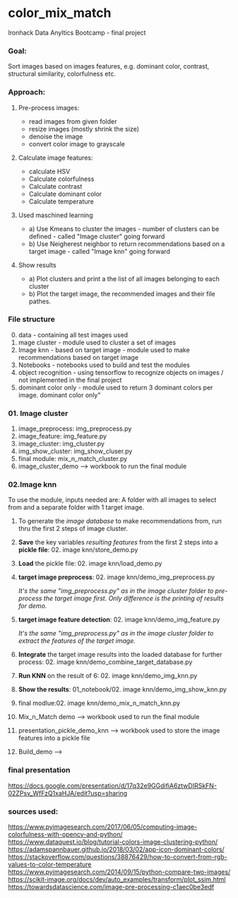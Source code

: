 # color_mix_match

Ironhack Data Anyltics Bootcamp - final project 

### Goal: 

Sort images based on images features, e.g. dominant color, contrast, structural similarity, colorfulness etc. 

### Approach:

1) Pre-process images:
    - read images from given folder 
    - resize images (mostly shrink the size)
    - denoise the image
    - convert color image to grayscale

2) Calculate image features:
    - calculate HSV
    - Calculate colorfulness
    - Calculate contrast 
    - Calculate dominant color 
    - Calculate temperature

3) Used maschined learning
    - a) Use Kmeans to cluster the images - number of clusters can be defined - called "Image cluster" going forward
    - b) Use Neigherest neighbor to return recommendations based on a target image - called "Image knn" going forward

4) Show results
    - a) Plot clusters and print a the list of all images belonging to each cluster
    - b) Plot the target image, the recommended images and their file pathes. 

### File structure

00. data - containing all test images used
01. mage cluster - module used to cluster a set of images
02. Image knn - based on target image - module used to make recommendations based on target image
03. Notebooks - notebooks used to build and test the modules
04. object recognition - using tensorflow to recognize objects on images / not implemented in the final project
05. dominant color only - module used to return 3 dominant colors per image. 
dominant color only"

### 01. Image cluster

1. image_preprocess: img_preprocess.py
2. image_feature: img_feature.py
3. image_cluster: img_cluster.py
4. img_show_cluster: img_show_cluser.py
5. final module: mix_n_match_cluster.py
6. image_cluster_demo --> workbook to run the final module 


### 02.Image knn

To use the module, inputs needed are:
A folder with all images to select from and a separate folder with 1 target image. 

1. To generate the *image database* to make recommendations from, run thru the first 2 steps of image cluster.
2. **Save** the key variables *resulting features* from the first 2 steps into a **pickle file**: 02. image knn/store_demo.py
3. **Load** the pickle file: 02. image knn/load_demo.py
4. **target image preprocess**: 02. image knn/demo_img_preprocess.py 

    _It's the same "img_preprocess.py" as in the image cluster folder to pre-process the target image first. Only difference is the printing of results for demo._

5. **target image feature detection**: 02. image knn/demo_img_feature.py 

    _It's the same "img_preprocess.py" as in the image cluster folder to extract the features of the target image._

6. **Integrate** the target image results into the loaded database for further process: 02. image knn/demo_combine_target_database.py
7. **Run KNN** on the result of 6: 02. image knn/demo_img_knn.py
8. **Show the results**: 01_notebook/02. image knn/demo_img_show_knn.py
9. final modlue:02. image knn/demo_mix_n_match_knn.py
10. Mix_n_Match demo --> workbook used to run the final module
11. presentation_pickle_demo_knn --> workbook used to store the image features into a pickle file
12. Build_demo --> 

### final presentation
https://docs.google.com/presentation/d/17q32e9GGdifiA6ztwDIRSkFN-02ZPsv_WfFzQ1xaHJA/edit?usp=sharing


### sources used:
https://www.pyimagesearch.com/2017/06/05/computing-image-colorfulness-with-opencv-and-python/
https://www.dataquest.io/blog/tutorial-colors-image-clustering-python/
https://adamspannbauer.github.io/2018/03/02/app-icon-dominant-colors/
https://stackoverflow.com/questions/38876429/how-to-convert-from-rgb-values-to-color-temperature
https://www.pyimagesearch.com/2014/09/15/python-compare-two-images/
https://scikit-image.org/docs/dev/auto_examples/transform/plot_ssim.html 
https://towardsdatascience.com/image-pre-processing-c1aec0be3edf 

